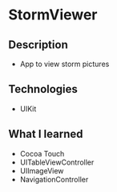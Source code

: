 # StormViewer


## Description

* App to view storm pictures

## Technologies

* UIKit

## What I learned
* Cocoa Touch 
* UITableViewController
* UIImageView
* NavigationController
